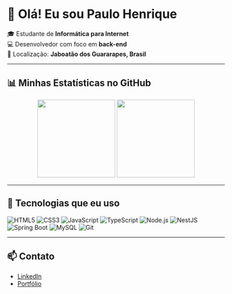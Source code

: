 # 👋 Olá! Eu sou Paulo Henrique

🎓 Estudante de **Informática para Internet**  
💻 Desenvolvedor com foco em **back-end**  
📍 Localização: **Jaboatão dos Guararapes, Brasil**

---

## 📊 Minhas Estatísticas no GitHub

<p align="center">
  <img src="https://github-readme-stats.vercel.app/api?username=paulophsj&show_icons=true&theme=github_dark" height="180px"/>
  <img src="https://github-readme-stats.vercel.app/api/top-langs/?username=paulophsj&layout=compact&theme=github_dark&langs_count=4&card_width=400" height="180px"/>
</p>

---

## 🚀 Tecnologias que eu uso

![HTML5](https://img.shields.io/badge/HTML5-E34F26?style=for-the-badge&logo=html5&logoColor=white)
![CSS3](https://img.shields.io/badge/CSS3-1572B6?style=for-the-badge&logo=css3&logoColor=white)
![JavaScript](https://img.shields.io/badge/JavaScript-F7DF1E?style=for-the-badge&logo=javascript&logoColor=black)
![TypeScript](https://img.shields.io/badge/TypeScript-3178C6?style=for-the-badge&logo=typescript&logoColor=white)
![Node.js](https://img.shields.io/badge/Node.js-339933?style=for-the-badge&logo=nodedotjs&logoColor=white)
![NestJS](https://img.shields.io/badge/NestJS-E0234E?style=for-the-badge&logo=nestjs&logoColor=white)
![Spring Boot](https://img.shields.io/badge/SpringBoot-6DB33F?style=for-the-badge&logo=springboot&logoColor=white)
![MySQL](https://img.shields.io/badge/MySQL-4479A1?style=for-the-badge&logo=mysql&logoColor=white)
![Git](https://img.shields.io/badge/Git-F05032?style=for-the-badge&logo=git&logoColor=white)

---

## 📫 Contato

- [LinkedIn](https://www.linkedin.com/in/paulo-silva-004172275/)
- [Portfólio](https://mypaulooprtfolio.onrender.com)
